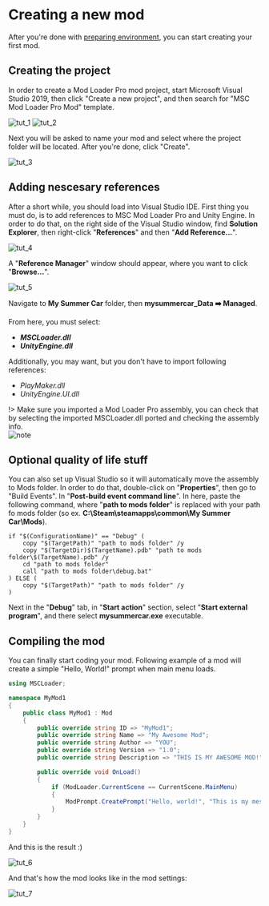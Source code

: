 # Creating a new mod

After you're done with [preparing environment](ForCreators/PreparingEnvironment.md), you can start creating your first mod.

## Creating the project

In order to create a Mod Loader Pro mod project, start Microsoft Visual Studio 2019, then click "Create a new project", and then search for "MSC Mod Loader Pro Mod" template.

![tut_1](/CreatingANewMod/1.png)
![tut_2](/CreatingANewMod/2.png)

Next you will be asked to name your mod and select where the project folder will be located. After you're done, click "Create".

![tut_3](/CreatingANewMod/3.png)

## Adding nescesary references

After a short while, you should load into Visual Studio IDE. First thing you must do, is to add references to MSC Mod Loader Pro and Unity Engine. In order to do that, on the right side of the Visual Studio window, find **Solution Explorer**, then right-click "**References**" and then "**Add Reference...**".

![tut_4](/CreatingANewMod/4.png)

A "**Reference Manager**" window should appear, where you want to click "**Browse...**".

![tut_5](/CreatingANewMod/5.png)

Navigate to **My Summer Car** folder, then **mysummercar_Data :arrow_right: Managed**.

From here, you must select:

- ***MSCLoader.dll***
- ***UnityEngine.dll***

Additionally, you may want, but you don't have to import following references:

- *PlayMaker.dll*
- *UnityEngine.UI.dll*

!> Make sure you imported a Mod Loader Pro assembly, you can check that by selecting the imported MSCLoader.dll ported and checking the assembly info.<br>![note](/CreatingANewMod/note.png)

## Optional quality of life stuff

You can also set up Visual Studio so it will automatically move the assembly to Mods folder. In order to do that, double-click on "**Properties**", then go to "Build Events". In "**Post-build event command line**". In here, paste the following command, where "**path to mods folder**" is replaced with your path fo mods folder (so ex. **C:\Steam\steamapps\common\My Summer Car\Mods**).

```batch
if "$(ConfigurationName)" == "Debug" (
    copy "$(TargetPath)" "path to mods folder" /y
    copy "$(TargetDir)$(TargetName).pdb" "path to mods folder\$(TargetName).pdb" /y
    cd "path to mods folder"
    call "path to mods folder\debug.bat"
) ELSE (
    copy "$(TargetPath)" "path to mods folder" /y
)
```

Next in the "**Debug**" tab, in "**Start action**" section, select "**Start external program**", and there select **mysummercar.exe** executable.

## Compiling the mod

You can finally start coding your mod. Following example of a mod will create a simple "Hello, World!" prompt when main menu loads.

```csharp
using MSCLoader;

namespace MyMod1
{
    public class MyMod1 : Mod
    {
        public override string ID => "MyMod1";
        public override string Name => "My Awesome Mod";
        public override string Author => "YOU";
        public override string Version => "1.0";
        public override string Description => "THIS IS MY AWESOME MOD!";

        public override void OnLoad()
        {
            if (ModLoader.CurrentScene == CurrentScene.MainMenu)
            {
                ModPrompt.CreatePrompt("Hello, world!", "This is my message");
            }
        }
    }
}
```

And this is the result :)

![tut_6](/CreatingANewMod/6.png)

And that's how the mod looks like in the mod settings:

![tut_7](/CreatingANewMod/7.png)